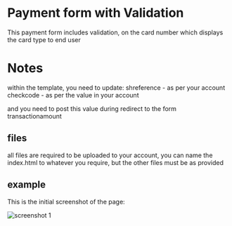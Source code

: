 # Payment form with Validation

This payment form includes validation, on the card number which displays the card type to end user


# Notes

within the template, you need to update:
shreference - as per your account
checkcode - as per the value in your account

and you need to post this value during redirect to the form
transactionamount

## files 

all files are required to be uploaded to your account, you can name the index.html to whatever you require, but the other files must be as provided

## example

This is the initial screenshot of the page:

![screenshot 1](/documentation/screenshot1.JPG?raw=true "Optional Title")